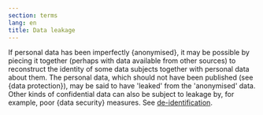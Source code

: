 ```yaml
---
section: terms
lang: en
title: Data leakage
---
```


If personal data has been imperfectly {anonymised}, it may be possible by piecing it together (perhaps with data available from other sources) to reconstruct the identity of some data subjects together with personal data about them. The personal data, which should not have been published (see {data protection}), may be said to have 'leaked' from the 'anonymised' data. Other kinds of confidential data can also be subject to leakage by, for example, poor {data security} measures. See [de-identification](/glossary/en/terms/de-identification/).